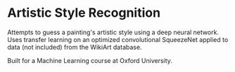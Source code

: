# Artistic Style Recognition
Attempts to guess a painting's artistic style using a deep neural network.
Uses transfer learning on an optimized convolutional SqueezeNet applied to data (not included) from the WikiArt database.

Built for a Machine Learning course at Oxford University.
